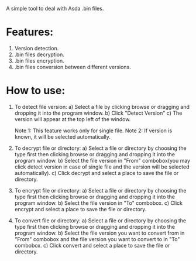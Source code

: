 A simple tool to deal with Asda .bin files.

# Features:
1. Version detection.
2. .bin files decryption.
3. .bin files encryption.
4. .bin files conversion between different versions.

# How to use:
1. To detect file version:
   a) Select a file by clicking browse or dragging and dropping it into the program window.
   b) Click "Detect Version"
   c) The version will appear at the top left of the window.
   
   Note 1: This feature works only for single file.
   Note 2: If version is known, it will be selected automatically.


2. To decrypt file or directory:
   a) Select a file or directory by choosing the type first then clicking browse or dragging and dropping it into the program window.
   b) Select the file version in "From" combobox(you may click detect version in case of single file and the version will be selected automatically).
   c) Click decrypt and select a place to save the file or directory.


3. To encrypt file or directory:
   a) Select a file or directory by choosing the type first then clicking browse or dragging and dropping it into the program window.
   b) Select the file version in "To" combobox.
   c) Click encrypt and select a place to save the file or directory.


4. To convert file or directory:
   a) Select a file or directory by choosing the type first then clicking browse or dragging and dropping it into the program window.
   b) Select the file version you want to convert from in "From" combobox and the file version you want to convert to in "To" combobox.
   c) Click convert and select a place to save the file or directory.